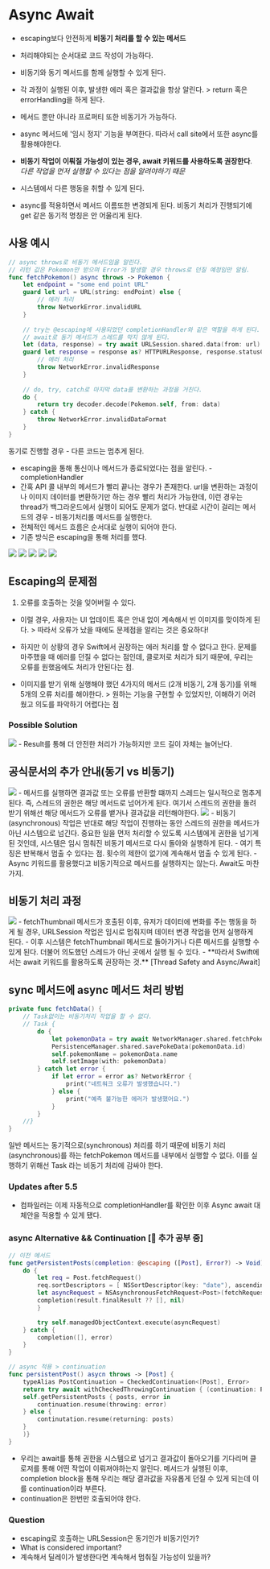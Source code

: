 # Async Await
- escaping보다 안전하게 **비동기 처리를 할 수 있는 메서드**
- 처리해야되는 순서대로 코드 작성이 가능하다.
- 비동기와 동기 메서드를 함께 실행할 수 있게 된다. 
- 각 과정이 실행된 이후, 발생한 에러 혹은 결과값을 항상 알린다. > return 혹은 errorHandling을 하게 된다.
- 메서드 뿐만 아니라 프로퍼티 또한 비동기가 가능하다.

- async 메서드에 '임시 정지' 기능을 부여한다. 따라서 call site에서 또한 async를 활용해야한다.
- **비동기 작업이 이뤄질 가능성이 있는 경우, await 키워드를 사용하도록 권장한다**.<br/>
*다른 작업을 먼저 실행할 수 있다는 점을 알려야하기 때문*
- 시스템에서 다른 행동을 취할 수 있게 된다.
- async를 적용하면서 메서드 이름또한 변경되게 된다. 비동기 처리가 진행되기에 get 같은 동기적 명칭은 안 어울리게 된다.

## 사용 예시
```swift
// async throws로 비동기 메서드임을 알린다.
// 리턴 값은 Pokemon만 받으며 Error가 발생할 경우 throws로 던질 예정임만 알림.
func fetchPokemon() async throws -> Pokemon {
    let endpoint = "some end point URL"
    guard let url = URL(string: endPoint) else {
        // 에러 처리
        throw NetworkError.invalidURL
    }
    
    // try는 @escaping에 사용되었던 completionHandler와 같은 역할을 하게 된다.
    // await로 동기 메서드가 스레드를 막지 않게 된다.
    let (data, response) = try await URLSession.shared.data(from: url)
    guard let response = response as? HTTPURLResponse, response.statusCode == 200 else {
        // 에러 처리
        throw NetworkError.invalidResponse
    }
    
    // do, try, catch로 마지막 data를 변환하는 과정을 거친다.
    do {
        return try decoder.decode(Pokemon.self, from: data)
    } catch {
        throw NetworkError.invalidDataFormat
    }
}
```

동기로 진행할 경우 - 다른 코드는 멈추게 된다.
- escaping을 통해 통신이나 메서드가 종료되었다는 점을 알린다. - completionHandler
- 간혹 API 콜 내부의 메서드가 빨리 끝나는 경우가 존재한다. url을 변환하는 과정이나 이미지 데이터를 변환하기만 하는 경우 빨리 처리가 가능한데, 이런 경우는 thread가 백그라운드에서 실행이 되어도 문제가 없다. 반대로 시간이 걸리는 메서드의 경우 - 비동기처리롤 메서드를 실행한다.
- 전체적인 메서드 흐름은 순서대로 실행이 되어야 한다.
- 기존 방식은 escaping을 통해 처리를 했다.

<img src="./imageAssets/Async/네트워크 호출 구조.png">
<img src="./imageAssets/Async/동기 비동기.png">
<img src="./imageAssets/Async/순서1.png">
<img src="./imageAssets/Async/순서2.png">
<img src="./imageAssets/Async/순서3.png">

## Escaping의 문제점
1. 오류를 호출하는 것을 잊어버릴 수 있다.
- 이럴 경우, 사용자는 UI 업데이트 혹은 안내 없이 계속해서 빈 이미지를 맞이하게 된다. > 따라서 오류가 났을 때에도 문제점을 알리는 것은 중요하다!

- 하지만 이 상황의 경우 Swift에서 권장하는 에러 처리를 할 수 없다고 한다. 문제를 마주했을 때 에러를 던질 수 없다는 점인데, 클로저로 처리가 되기 때문에, 우리는 오류를 원했음에도 처리가 안된다는 점.
- 이미지를 받기 위해 실행해야 했던 4가지의 메서드 (2개 비동기, 2개 동기)를 위해 5개의 오류 처리를 해야한다. > 원하는 기능을 구현할 수 있었지만, 이해하기 어려웠고 의도를 파악하기 어렵다는 점 

### Possible Solution
<img src="./imageAssets/Async/Result 타입.png">
- Result를 통해 더 안전한 처리가 가능하지만 코드 길이 자체는 늘어난다.

## 공식문서의 추가 안내(동기 vs 비동기)
<img src="./imageAssets/Async/기존 메서드.png">
- 메서드를 실행하면 결과값 또는 오류를 반환할 떄까지 스레드는 일시적으로 멈추게 된다.<br.> 즉, 스레드의 권한은 해당 메서드로 넘어가게 된다. 여기서 스레드의 권한을 돌려받기 위해선 해당 메서드가 오류를 뱉거나 결과값을 리턴해야한다.

<img src="./imageAssets/Async/비동기 메서드.png">
- 비동기(asynchronous) 작업은 반대로 해당 작업이 진행하는 동안 스레드의 권한을 메서드가 아닌 시스템으로 넘긴다. 중요한 일을 먼저 처리할 수 있도록 시스템에게 권한을 넘기게 된 것인데, 시스템은 임시 멈춰진 비동기 메서드로 다시 돌아와 실행하게 된다.
- 여기 특징은 반복해서 멈출 수 있다는 점. 횟수의 제한이 없기에 계속해서 멈출 수 있게 된다.
- Async 키워드를 활용했다고 비동기적으로 메서드를 실행하지는 않는다.
Await도 마찬가지.

## 비동기 처리 과정
<img src="./imageAssets/Async/비동기처리과정.png">
- fetchThumbnail 메서드가 호출된 이후, 유저가 데이터에 변화를 주는 행동을 하게 될 경우, URLSession 작업은 임시로 멈춰지며 데이터 변경 작업을 먼저 실행하게 된다.
- 이후 시스템은 fetchThumbnail 메서드로 돌아가거나 다른 메서드를 실행할 수 있게 된다. 더불어 의도했던 스레드가 아닌 곳에서 실행 될 수 있다.
- **따라서 Swift에서는 await 키워드를 활용하도록 권장하는 것.**
[Thread Safety and Async/Await]

## sync 메서드에 async 메서드 처리 방법
```swift
private func fetchData() {
    // Task없이는 비동기처리 작업을 할 수 없다.
    // Task {
        do {
            let pokemonData = try await NetworkManager.shared.fetchPokemon()
            PersistenceManager.shared.savePokeData(pokemonData.id)
            self.pokemonName = pokemonData.name
            self.setImage(with: pokemonData)
        } catch let error {
            if let error = error as? NetworkError {
                print("네트워크 오류가 발생했습니다.")
            } else {
                print("예측 불가능한 에러가 발생했어요.")
            }
        }
    //}
}
```
일반 메서드는 동기적으로(synchronous) 처리를 하기 때문에 비동기 처리(asynchronous)를 하는 fetchPokemon 메서드를 내부에서 실행할 수 없다. 이를 실행하기 위해선 Task 라는 비동기 처리에 감싸야 한다.

### Updates after 5.5
- 컴파일러는 이제 자동적으로 completionHandler를 확인한 이후 Async await 대체안을 적용할 수 있게 됐다.

### async Alternative && Continuation [🚧 추가 공부 중]
```swift
// 이전 메서드
func getPersistentPosts(completion: @escaping ([Post], Error?) -> Void) {
    do {
        let req = Post.fetchRequest()
        req.sortDescriptors = [ NSSortDescriptor(key: "date"), ascending: true) ]
        let asyncRequest = NSAsynchronousFetchRequest<Post>(fetchRequest: req) { result in
        completion(result.finalResult ?? [], nil)
        }

        try self.managedObjectContext.execute(asyncRequest)
    } catch {
        completion([], error)
    }
}

// async 적용 > continuation
func persistentPost() asycn throws -> [Post] {
    typeAlias PostContinuation = CheckedContinuation<[Post], Error>
    return try await withCheckedThrowingContinuation { (continuation: PostContinuation in
    self.getPersistentPosts { posts, error in
        continuation.resume(throwing: error)
    } else {
        continutation.resume(returning: posts)
    }
    )}
}
```

- 우리는 await를 통해 권한을 시스템으로 넘기고 결과값이 돌아오기를 기다리며 클로저를 통해 어떤 작업이 이뤄져야하는지 알린다. 메서드가 실행된 이후, completion block을 통해 우리는 해당 결과값을 자유롭게 던질 수 있게 되는데 이를 continuation이라 부른다.
- continuation은 한번만 호출되어야 한다.

### Question
- escaping로 호출하는 URLSession은 동기인가 비동기인가?
- What is considered important?
- 계속해서 딜레이가 발생한다면 계속해서 멈춰질 가능성이 있을까?